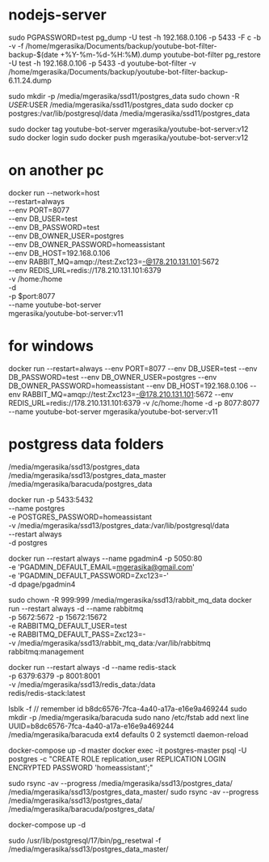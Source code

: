 # nodejs-server

sudo PGPASSWORD=test pg_dump -U test -h 192.168.0.106 -p 5433 -F c -b -v -f /home/mgerasika/Documents/backup/youtube-bot-filter-backup-$(date +\%Y-\%m-\%d-\%H:\%M).dump youtube-bot-filter
pg_restore -U test -h 192.168.0.106 -p 5433 -d youtube-bot-filter -v /home/mgerasika/Documents/backup/youtube-bot-filter-backup-6.11.24.dump 



sudo mkdir -p /media/mgerasika/ssd11/postgres_data
sudo chown -R $USER:$USER /media/mgerasika/ssd11/postgres_data
sudo docker cp postgres:/var/lib/postgresql/data /media/mgerasika/ssd11/postgres_data



sudo docker tag youtube-bot-server mgerasika/youtube-bot-server:v12
sudo docker login
sudo docker push mgerasika/youtube-bot-server:v12

# on another pc
docker run --network=host \
  --restart=always \
  --env PORT=8077 \
  --env DB_USER=test \
  --env DB_PASSWORD=test \
  --env DB_OWNER_USER=postgres \
  --env DB_OWNER_PASSWORD=homeassistant \
  --env DB_HOST=192.168.0.106 \
  --env RABBIT_MQ=amqp://test:Zxc123=-@178.210.131.101:5672 \
  --env REDIS_URL=redis://178.210.131.101:6379 \
  -v /home:/home \
  -d \
  -p $port:8077 \
  --name youtube-bot-server \
mgerasika/youtube-bot-server:v11

# for windows
docker run --restart=always --env PORT=8077 --env DB_USER=test --env DB_PASSWORD=test --env DB_OWNER_USER=postgres --env DB_OWNER_PASSWORD=homeassistant --env DB_HOST=192.168.0.106 --env RABBIT_MQ=amqp://test:Zxc123=-@178.210.131.101:5672 --env REDIS_URL=redis://178.210.131.101:6379 -v /c/home:/home -d -p 8077:8077 --name youtube-bot-server mgerasika/youtube-bot-server:v11


# postgress data folders
/media/mgerasika/ssd13/postgres_data
/media/mgerasika/ssd13/postgres_data_master
/media/mgerasika/baracuda/postgres_data

docker run -p 5433:5432 \
  --name postgres \
  -e POSTGRES_PASSWORD=homeassistant \
  -v /media/mgerasika/ssd13/postgres_data:/var/lib/postgresql/data \
  --restart always \
  -d postgres

docker run --restart always --name pgadmin4 -p 5050:80 \
    -e 'PGADMIN_DEFAULT_EMAIL=mgerasika@gmail.com' \
    -e 'PGADMIN_DEFAULT_PASSWORD=Zxc123=-' \
    -d dpage/pgadmin4

sudo chown -R 999:999 /media/mgerasika/ssd13/rabbit_mq_data
docker run  --restart always  -d --name rabbitmq \
  -p 5672:5672 -p 15672:15672 \
  -e RABBITMQ_DEFAULT_USER=test \
  -e RABBITMQ_DEFAULT_PASS=Zxc123=- \
  -v /media/mgerasika/ssd13/rabbit_mq_data:/var/lib/rabbitmq \
  rabbitmq:management

docker run --restart always -d --name redis-stack \
  -p 6379:6379 -p 8001:8001 \
  -v /media/mgerasika/ssd13/redis_data:/data \
  redis/redis-stack:latest






lsblk -f
// remember id b8dc6576-7fca-4a40-a17a-e16e9a469244
sudo mkdir -p /media/mgerasika/baracuda
sudo nano /etc/fstab
add next line
UUID=b8dc6576-7fca-4a40-a17a-e16e9a469244 /media/mgerasika/baracuda ext4 defaults 0 2
systemctl daemon-reload



docker-compose up -d master
docker exec -it postgres-master psql -U postgres -c "CREATE ROLE replication_user REPLICATION LOGIN ENCRYPTED PASSWORD 'homeassistant';"


sudo rsync -av --progress /media/mgerasika/ssd13/postgres_data/ /media/mgerasika/ssd13/postgres_data_master/
sudo rsync -av --progress /media/mgerasika/ssd13/postgres_data/ /media/mgerasika/baracuda/postgres_data/

docker-compose up -d

sudo /usr/lib/postgresql/17/bin/pg_resetwal -f /media/mgerasika/ssd13/postgres_data_master/
